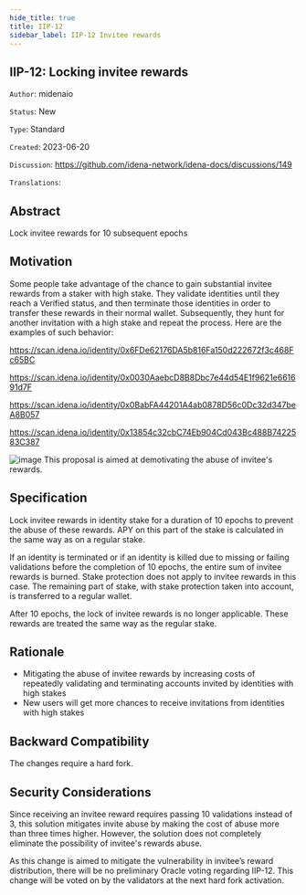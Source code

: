 ```yaml
---
hide_title: true
title: IIP-12
sidebar_label: IIP-12 Invitee rewards
---
```


## IIP-12: Locking invitee rewards

`Author`: midenaio

`Status`: New

`Type`: Standard

`Created`: 2023-06-20

`Discussion`: https://github.com/idena-network/idena-docs/discussions/149

`Translations`:

## Abstract

Lock invitee rewards for 10 subsequent epochs

## Motivation

Some people take advantage of the chance to gain substantial invitee rewards from a staker with high stake. They validate identities until they reach a Verified status, and then terminate those identities in order to transfer these rewards in their normal wallet. Subsequently, they hunt for another invitation with a high stake and repeat the process.
Here are the examples of such behavior:

https://scan.idena.io/identity/0x6FDe62176DA5b816Fa150d222672f3c468Fc65BC

https://scan.idena.io/identity/0x0030AaebcD8B8Dbc7e44d54E1f9621e661691d7F

https://scan.idena.io/identity/0x0BabFA44201A4ab0878D56c0Dc32d347beA8B057

https://scan.idena.io/identity/0x13854c32cbC74Eb904Cd043Bc488B7422583C387

![image](/img/iip/iip-12/example.png)
This proposal is aimed at demotivating the abuse of invitee's rewards.

## Specification

Lock invitee rewards in identity stake for a duration of 10 epochs to prevent the abuse of these rewards. APY on this part of the stake is calculated in the same way as on a regular stake.

If an identity is terminated or if an identity is killed due to missing or failing validations before the completion of 10 epochs, the entire sum of invitee rewards is burned. Stake protection does not apply to invitee rewards in this case. The remaining part of stake, with stake protection taken into account, is transferred to a regular wallet.

After 10 epochs, the lock of invitee rewards is no longer applicable. These rewards are treated the same way as the regular stake.

## Rationale

- Mitigating the abuse of invitee rewards by increasing costs of repeatedly validating and terminating accounts invited by identities with high stakes
- New users will get more chances to receive invitations from identities with high stakes

## Backward Compatibility

The changes require a hard fork.

## Security Considerations

Since receiving an invitee reward requires passing 10 validations instead of 3, this solution mitigates invite abuse by making the cost of abuse more than three times higher. However, the solution does not completely eliminate the possibility of invitee's rewards abuse.

As this change is aimed to mitigate the vulnerability in invitee’s reward distribution, there will be no preliminary Oracle voting regarding IIP-12. This change will be voted on by the validators at the next hard fork activation.
